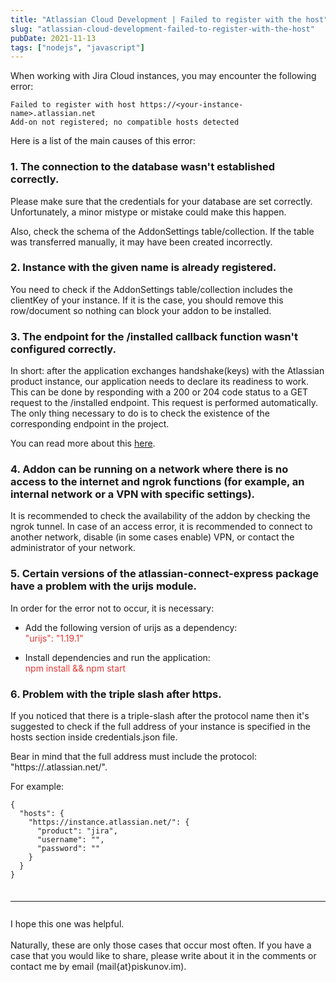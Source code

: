 ```yaml
---
title: "Atlassian Cloud Development | Failed to register with the host"
slug: "atlassian-cloud-development-failed-to-register-with-the-host"
pubDate: 2021-11-13
tags: ["nodejs", "javascript"]
---
```


When working with Jira Cloud instances, you may encounter the following error:

```
Failed to register with host https://<your-instance-name>.atlassian.net
Add-on not registered; no compatible hosts detected
```

Here is a list of the main causes of this error:

### 1. The connection to the database wasn't established correctly.

Please make sure that the credentials for your database are set correctly. Unfortunately, a minor mistype or mistake could make this happen.

Also, check the schema of the AddonSettings table/collection. If the table was transferred manually, it may have been created incorrectly.

### 2. Instance with the given name is already registered.

You need to check if the AddonSettings table/collection includes the clientKey of your instance. If it is the case, you should remove this row/document so nothing can block your addon to be installed.

### 3. The endpoint for the /installed callback function wasn't configured correctly.

In short: after the application exchanges handshake(keys) with the Atlassian product instance, our application needs to declare its readiness to work. This can be done by responding with a 200 or 204 code status to a GET request to the /installed endpoint. This request is performed automatically. The only thing necessary to do is to check the existence of the corresponding endpoint in the project.

You can read more about this [here](https://developer.atlassian.com/cloud/jira/platform/connect-app-descriptor/#lifecycle).

### 4. Addon can be running on a network where there is no access to the internet and ngrok functions (for example, an internal network or a VPN with specific settings).

It is recommended to check the availability of the addon by checking the ngrok tunnel. In case of an access error, it is recommended to connect to another network, disable (in some cases enable) VPN, or contact the administrator of your network.

### 5. Certain versions of the atlassian-connect-express package have a problem with the urijs module.

In order for the error not to occur, it is necessary:

- Add the following version of urijs as a dependency: <br>
  <span style="color:#E53935">
  "urijs": "1.19.1"
  </span> <br>

- Install dependencies and run the application: <br>
  <span style="color:#E53935">
  npm install && npm start
  </span>

### 6. Problem with the triple slash after https.

If you noticed that there is a triple-slash after the protocol name then it's suggested to check if the full address of your instance is specified in the hosts section inside credentials.json file.

Bear in mind that the full address must include the protocol: "https://<your-instance-name>.atlassian.net/".

For example:

```
{
  "hosts": {
    "https://instance.atlassian.net/": {
      "product": "jira",
      "username": "",
      "password": ""
    }
  }
}
```

<hr style="margin: 35px 0 27px;">
I hope this one was helpful. <br><br>Naturally, these are only those cases that occur most often. If you have a case that you would like to share, please write about it in the comments or contact me by email (mail{at}piskunov.im).
